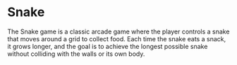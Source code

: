 # Snake
 The Snake game is a classic arcade game where the player controls a snake that moves around a grid to collect food. Each time the snake eats a snack, it grows longer, and the goal is to achieve the longest possible snake without colliding with the walls or its own body.
